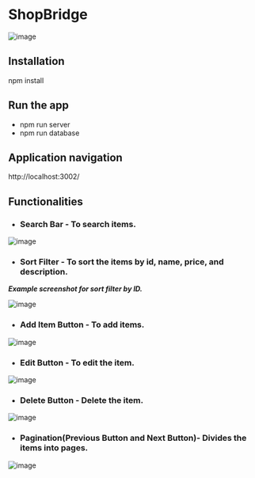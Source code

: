 # ShopBridge

![image](https://user-images.githubusercontent.com/40630349/119254467-1b468780-bbd4-11eb-8af9-884c4e8c6535.png)

## Installation
npm install

## Run the app
* npm run server
* npm run database

## Application navigation 
http://localhost:3002/

## Functionalities
- ### Search Bar - To search items.

![image](https://user-images.githubusercontent.com/40630349/119254915-91e48480-bbd6-11eb-83a9-60aaec7cbd18.png)

- ### Sort Filter - To sort the items by id, name, price, and description.

**_Example screenshot for sort filter by ID._**

![image](https://user-images.githubusercontent.com/40630349/119254963-c3f5e680-bbd6-11eb-9e7c-018abd7fb48b.png)

- ### Add Item Button - To add items.

![image](https://user-images.githubusercontent.com/40630349/119255070-59917600-bbd7-11eb-8caf-5d0f8df39221.png)

- ### Edit Button - To edit the item.

![image](https://user-images.githubusercontent.com/40630349/119255092-6dd57300-bbd7-11eb-9211-2631d7051224.png)

- ### Delete Button - Delete the item.

![image](https://user-images.githubusercontent.com/40630349/119255191-02d86c00-bbd8-11eb-9a0e-9184b4e506a6.png)

- ### Pagination(Previous Button and Next Button)- Divides the items into pages.

![image](https://user-images.githubusercontent.com/40630349/119255169-d3c1fa80-bbd7-11eb-9867-14967a71c30d.png)


  

